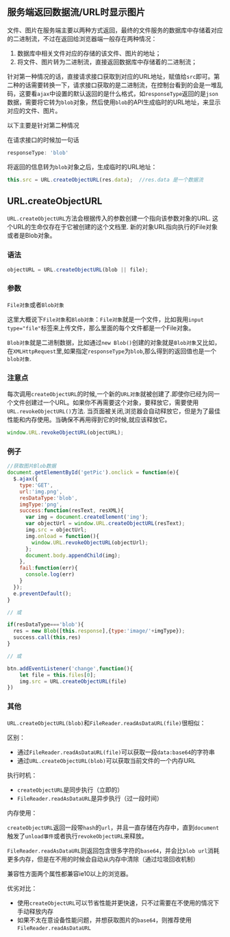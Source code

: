 ## 服务端返回数据流/URL时显示图片

文件、图片在服务端主要以两种方式返回，最终的文件服务的数据库中存储着对应的二进制流，不过在返回给浏览器端一般存在两种情况：

1. 数据库中相关文件对应的存储的该文件、图片的地址；
2. 将文件、图片转为二进制流，直接返回数据库中存储着的二进制流；



针对第一种情况的话，直接请求接口获取到对应的URL地址，赋值给`src`即可。第二种的话需要转换一下，请求接口获取的是二进制流，在控制台看到的会是一堆乱码，这要看`ajax`中设置的默认返回的是什么格式，如`responseType`返回的是`json`数据，需要将它转为`blob`对象，然后使用`blob`的API生成临时的URL地址，来显示对应的文件、图片。



以下主要是针对第二种情况

在请求接口的时候加一句话

```js
responseType: 'blob'
```

将返回的信息转为`blob`对象之后，生成临时的URL地址：

```js
this.src = URL.createObjectURL(res.data);  //res.data 是一个数据流
```



## URL.createObjectURL

`URL.createObjectURL`方法会根据传入的参数创建一个指向该参数对象的URL. 这个URL的生命仅存在于它被创建的这个文档里. 新的对象URL指向执行的File对象或者是Blob对象。

### 语法

```js
objectURL = URL.createObjectURL(blob || file);
```



### 参数

`File对象`或者`Blob对象`

这里大概说下`File对象`和`Blob对象`：`File对象`就是一个文件，比如我用`input type="file"`标签来上传文件，那么里面的每个文件都是一个File对象。

`Blob对象`就是二进制数据，比如通过`new Blob()`创建的对象就是`Blob对象`又比如，在`XMLHttpRequest`里,如果指定`responseType`为`blob`,那么得到的返回值也是一个`blob对象`.



### 注意点

每次调用`createObjectURL`的时候,一个新的`URL对象`就被创建了.即使你已经为同一个文件创建过一个URL。如果你不再需要这个对象，要释放它，需要使用`URL.revokeObjectURL()`方法. 当页面被关闭,浏览器会自动释放它，但是为了最佳性能和内存使用。当确保不再用得到它的时候,就应该释放它。

```javascript
window.URL.revokeObjectURL(objectURL);
```



### 例子

```js
//获取图片Blob数据
document.getElementById('getPic').onclick = function(e){
  $.ajax({
    type:'GET',
    url:'img.png',
    resDataType:'blob',
    imgType:'png',
    success:function(resText, resXML){
      var img = document.createElement('img');
      var objectUrl = window.URL.createObjectURL(resText);
      img.src = objectUrl;
      img.onload = function(){
        window.URL.revokeObjectURL(objectUrl);
      };
      document.body.appendChild(img);
    },
    fail:function(err){
      console.log(err)
    }
  });
  e.preventDefault();
}

// 或

if(resDataType==='blob'){
  res = new Blob([this.response],{type:'image/'+imgType});
  success.call(this,res)
}

// 或

btn.addEventListener('change',function(){
	let file = this.files[0];
	img.src = URL.createObjectURL(file)
})

```



### 其他

`URL.createObjectURL(blob)`和`FileReader.readAsDataURL(file)`很相似：

区别：

- 通过`FileReader.readAsDataURL(file)`可以获取一段`data:base64`的字符串
- 通过`URL.createObjectURL(blob)`可以获取当前文件的一个内存URL

执行时机：

- `createObjectURL`是同步执行（立即的）
- `FileReader.readAsDataURL`是异步执行（过一段时间）

内存使用：

`createObjectURL`返回一段带`hash`的`url`，并且一直存储在内存中，直到`document`触发了`unload事件`或者执行`revokeObjectURL`来释放。

`FileReader.readAsDataURL`则返回包含很多字符的`base64`，并会比`blob url`消耗更多内存，但是在不用的时候会自动从内存中清除（通过垃圾回收机制）

兼容性方面两个属性都兼容ie10以上的浏览器。



优劣对比：

- 使用`createObjectURL`可以节省性能并更快速，只不过需要在不使用的情况下手动释放内存
- 如果不太在意设备性能问题，并想获取图片的`base64`，则推荐使用`FileReader.readAsDataURL`

